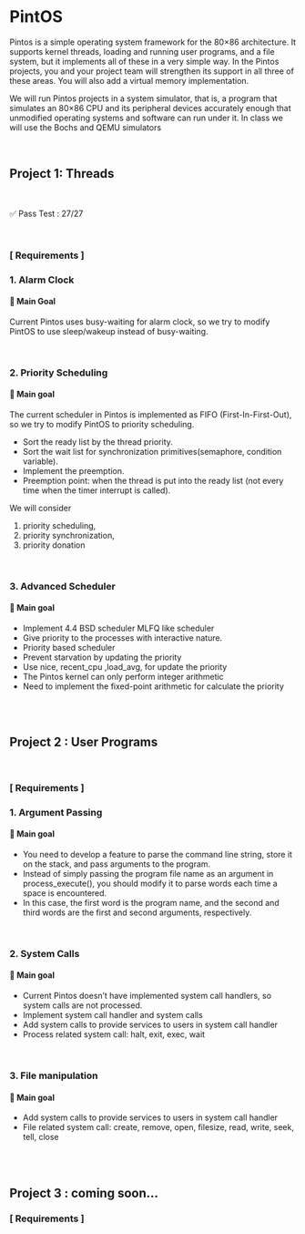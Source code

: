 # PintOS

Pintos is a simple operating system framework for the 80×86 architecture. It supports kernel threads, loading and running user programs, and a file system, but it implements all of these in a very simple way. In the Pintos projects, you and your project team will strengthen its support in all three of these areas. You will also add a virtual memory implementation.

We will run Pintos projects in a system simulator, that is, a program that simulates an 80×86 CPU and its peripheral devices accurately enough that unmodified operating systems and software can run under it. In class we will use the Bochs and QEMU simulators

<br>

## Project 1: Threads

<br>

✅ Pass Test : 27/27

<br>

### [ Requirements ]


### 1. Alarm Clock

#### 📍 Main Goal

Current Pintos uses busy-waiting for alarm clock, so we try to modify PintOS to use sleep/wakeup instead of busy-waiting.

<br>

### 2. Priority Scheduling

#### 📍 Main goal

The current scheduler in Pintos is implemented as FIFO (First-In-First-Out), so we try to modify PintOS to priority scheduling.

- Sort the ready list by the thread priority.
- Sort the wait list for synchronization primitives(semaphore, condition variable).
- Implement the preemption.
- Preemption point: when the thread is put into the ready list (not every time when the timer interrupt is called).

We will consider 
1. priority scheduling, 
2. priority synchronization, 
3. priority donation

<br>

### 3. Advanced Scheduler

#### 📍 Main goal

- Implement 4.4 BSD scheduler MLFQ like scheduler
- Give priority to the processes with interactive nature.
- Priority based scheduler
- Prevent starvation by updating the priority
- Use nice, recent_cpu ,load_avg, for update the priority
- The Pintos kernel can only perform integer arithmetic
- Need to implement the fixed-point arithmetic for calculate the priority


<br><br>

## Project 2 : User Programs

<br>

### [ Requirements ]

### 1. Argument Passing

#### 📍 Main goal

- You need to develop a feature to parse the command line string, store it on the stack, and pass arguments to the program.
- Instead of simply passing the program file name as an argument in process_execute(), you should modify it to parse words each time a space is encountered.
- In this case, the first word is the program name, and the second and third words are the first and second arguments, respectively.

<br>

### 2. System Calls

#### 📍 Main goal

- Current Pintos doesn’t have implemented system call handlers, so system calls are not processed.
- Implement system call handler and system calls
- Add system calls to provide services to users in system call handler
- Process related system call: halt, exit, exec, wait

<br>

### 3. File manipulation

#### 📍 Main goal

- Add system calls to provide services to users in system call handler
- File related system call: create, remove, open, filesize, read, write, seek, tell, close

<br><br>

## Project 3 : coming soon...

### [ Requirements ]
